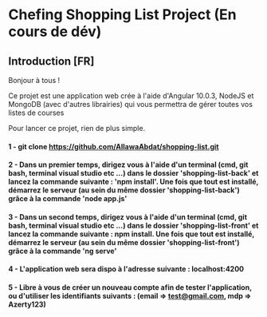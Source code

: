 # Chefing Shopping List Project (En cours de dév)

## Introduction [FR]

Bonjour à tous !

Ce projet est une application web crée à l'aide d'Angular 10.0.3, NodeJS et MongoDB (avec d'autres librairies) qui vous permettra de gérer toutes vos listes de courses

Pour lancer ce projet, rien de plus simple.

#### 1 - git clone https://github.com/AllawaAbdat/shopping-list.git

#### 2 - Dans un premier temps, dirigez vous à l'aide d'un terminal (cmd, git bash, terminal visual studio etc ...) dans le dossier 'shopping-list-back' et lancez la commande suivante : 'npm install'. Une fois que tout est installé, démarrez le serveur (au sein du même dossier 'shopping-list-back') grâce à la commande 'node app.js'

#### 3 - Dans un second temps, dirigez vous à l'aide d'un terminal (cmd, git bash, terminal visual studio etc ...) dans le dossier 'shopping-list-front' et lancez la commande suivante : npm install. Une fois que tout est installé, démarrez le serveur (au sein du même dossier 'shopping-list-front') grâce à la commande 'ng serve'

#### 4 - L'application web sera dispo à l'adresse suivante : localhost:4200

#### 5 - Libre à vous de créer un nouveau compte afin de tester l'application, ou d'utiliser les identifiants suivants : (email => test@gmail.com, mdp => Azerty123)
